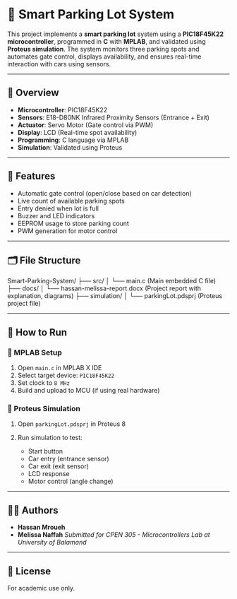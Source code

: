 # 🚗 Smart Parking Lot System

This project implements a **smart parking lot** system using a **PIC18F45K22 microcontroller**, programmed in **C** with **MPLAB**, and validated using **Proteus simulation**. The system monitors three parking spots and automates gate control, displays availability, and ensures real-time interaction with cars using sensors.

---

## 📌 Overview

- **Microcontroller**: PIC18F45K22
- **Sensors**: E18-D80NK Infrared Proximity Sensors (Entrance + Exit)
- **Actuator**: Servo Motor (Gate control via PWM)
- **Display**: LCD (Real-time spot availability)
- **Programming**: C language via MPLAB
- **Simulation**: Validated using Proteus

---

## 🧠 Features

- Automatic gate control (open/close based on car detection)
- Live count of available parking spots
- Entry denied when lot is full
- Buzzer and LED indicators
- EEPROM usage to store parking count
- PWM generation for motor control

---

## 🗂️ File Structure

Smart-Parking-System/
├── src/
│   └── main.c (Main embedded C file)
├── docs/
│   └── hassan-melissa-report.docx (Project report with explanation, diagrams)
├── simulation/
│   └── parkingLot.pdsprj (Proteus project file)

---

## 🚀 How to Run

### 🔧 MPLAB Setup

1. Open `main.c` in MPLAB X IDE
2. Select target device: `PIC18F45K22`
3. Set clock to `8 MHz`
4. Build and upload to MCU (if using real hardware)

### 🧪 Proteus Simulation

1. Open `parkingLot.pdsprj` in Proteus 8
2. Run simulation to test:

   * Start button
   * Car entry (entrance sensor)
   * Car exit (exit sensor)
   * LCD response
   * Motor control (angle change)

---

## 👨‍🎓 Authors

* **Hassan Mroueh**
* **Melissa Naffah**
  *Submitted for CPEN 305 - Microcontrollers Lab at University of Balamand*

---

## 📝 License

For academic use only.


